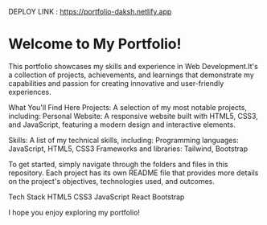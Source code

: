 DEPLOY LINK : https://portfolio-daksh.netlify.app

<h1>Welcome to My Portfolio!</h1>

This portfolio showcases my skills and experience in Web Development.It's a collection of projects, achievements, and learnings that demonstrate my capabilities and passion for creating innovative and user-friendly experiences.

What You'll Find Here
Projects: A selection of my most notable projects, including:
Personal Website: A responsive website built with HTML5, CSS3, and JavaScript, featuring a modern design and interactive elements.

Skills: A list of my technical skills, including:
Programming languages: JavaScript, HTML5, CSS3
Frameworks and libraries: Tailwind, Bootstrap

To get started, simply navigate through the folders and files in this repository. Each project has its own README file that provides more details on the project's objectives, technologies used, and outcomes.

Tech Stack
 HTML5
 CSS3
 JavaScript 
 React
 Bootstrap

I hope you enjoy exploring my portfolio!